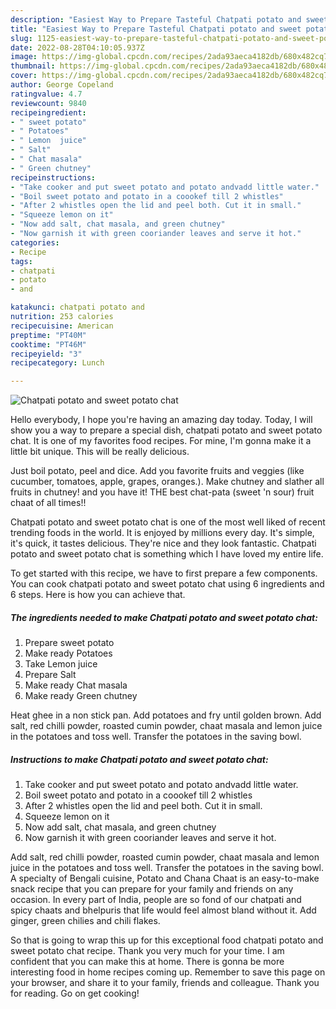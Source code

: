 ```yaml
---
description: "Easiest Way to Prepare Tasteful Chatpati potato and sweet potato chat"
title: "Easiest Way to Prepare Tasteful Chatpati potato and sweet potato chat"
slug: 1125-easiest-way-to-prepare-tasteful-chatpati-potato-and-sweet-potato-chat
date: 2022-08-28T04:10:05.937Z
image: https://img-global.cpcdn.com/recipes/2ada93aeca4182db/680x482cq70/chatpati-potato-and-sweet-potato-chat-recipe-main-photo.jpg
thumbnail: https://img-global.cpcdn.com/recipes/2ada93aeca4182db/680x482cq70/chatpati-potato-and-sweet-potato-chat-recipe-main-photo.jpg
cover: https://img-global.cpcdn.com/recipes/2ada93aeca4182db/680x482cq70/chatpati-potato-and-sweet-potato-chat-recipe-main-photo.jpg
author: George Copeland
ratingvalue: 4.7
reviewcount: 9840
recipeingredient:
- " sweet potato"
- " Potatoes"
- " Lemon  juice"
- " Salt"
- " Chat masala"
- " Green chutney"
recipeinstructions:
- "Take cooker and put sweet potato and potato andvadd little water."
- "Boil sweet potato and potato in a coookef till 2 whistles"
- "After 2 whistles open the lid and peel both. Cut it in small."
- "Squeeze lemon on it"
- "Now add salt, chat masala, and green chutney"
- "Now garnish it with green cooriander leaves and serve it hot."
categories:
- Recipe
tags:
- chatpati
- potato
- and

katakunci: chatpati potato and 
nutrition: 253 calories
recipecuisine: American
preptime: "PT40M"
cooktime: "PT46M"
recipeyield: "3"
recipecategory: Lunch

---
```



![Chatpati potato and sweet potato chat](https://img-global.cpcdn.com/recipes/2ada93aeca4182db/680x482cq70/chatpati-potato-and-sweet-potato-chat-recipe-main-photo.jpg)

Hello everybody, I hope you're having an amazing day today. Today, I will show you a way to prepare a special dish, chatpati potato and sweet potato chat. It is one of my favorites food recipes. For mine, I'm gonna make it a little bit unique. This will be really delicious.

Just boil potato, peel and dice. Add you favorite fruits and veggies (like cucumber, tomatoes, apple, grapes, oranges.). Make chutney and slather all fruits in chutney! and you have it! THE best chat-pata (sweet &#39;n sour) fruit chaat of all times!!

Chatpati potato and sweet potato chat is one of the most well liked of recent trending foods in the world. It is enjoyed by millions every day. It's simple, it's quick, it tastes delicious. They're nice and they look fantastic. Chatpati potato and sweet potato chat is something which I have loved my entire life.


To get started with this recipe, we have to first prepare a few components. You can cook chatpati potato and sweet potato chat using 6 ingredients and 6 steps. Here is how you can achieve that.

<!--inarticleads1-->

##### The ingredients needed to make Chatpati potato and sweet potato chat:

1. Prepare  sweet potato
1. Make ready  Potatoes
1. Take  Lemon  juice
1. Prepare  Salt
1. Make ready  Chat masala
1. Make ready  Green chutney


Heat ghee in a non stick pan. Add potatoes and fry until golden brown. Add salt, red chilli powder, roasted cumin powder, chaat masala and lemon juice in the potatoes and toss well. Transfer the potatoes in the saving bowl. 

<!--inarticleads2-->

##### Instructions to make Chatpati potato and sweet potato chat:

1. Take cooker and put sweet potato and potato andvadd little water.
1. Boil sweet potato and potato in a coookef till 2 whistles
1. After 2 whistles open the lid and peel both. Cut it in small.
1. Squeeze lemon on it
1. Now add salt, chat masala, and green chutney
1. Now garnish it with green cooriander leaves and serve it hot.


Add salt, red chilli powder, roasted cumin powder, chaat masala and lemon juice in the potatoes and toss well. Transfer the potatoes in the saving bowl. A specialty of Bengali cuisine, Potato and Chana Chaat is an easy-to-make snack recipe that you can prepare for your family and friends on any occasion. In every part of India, people are so fond of our chatpati and spicy chaats and bhelpuris that life would feel almost bland without it. Add ginger, green chilies and chili flakes. 

So that is going to wrap this up for this exceptional food chatpati potato and sweet potato chat recipe. Thank you very much for your time. I am confident that you can make this at home. There is gonna be more interesting food in home recipes coming up. Remember to save this page on your browser, and share it to your family, friends and colleague. Thank you for reading. Go on get cooking!
